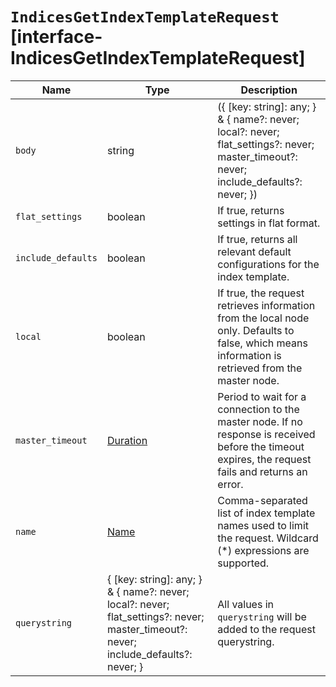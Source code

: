 # `IndicesGetIndexTemplateRequest` [interface-IndicesGetIndexTemplateRequest]

| Name | Type | Description |
| - | - | - |
| `body` | string | ({ [key: string]: any; } & { name?: never; local?: never; flat_settings?: never; master_timeout?: never; include_defaults?: never; }) | All values in `body` will be added to the request body. |
| `flat_settings` | boolean | If true, returns settings in flat format. |
| `include_defaults` | boolean | If true, returns all relevant default configurations for the index template. |
| `local` | boolean | If true, the request retrieves information from the local node only. Defaults to false, which means information is retrieved from the master node. |
| `master_timeout` | [Duration](./Duration.md) | Period to wait for a connection to the master node. If no response is received before the timeout expires, the request fails and returns an error. |
| `name` | [Name](./Name.md) | Comma-separated list of index template names used to limit the request. Wildcard (*) expressions are supported. |
| `querystring` | { [key: string]: any; } & { name?: never; local?: never; flat_settings?: never; master_timeout?: never; include_defaults?: never; } | All values in `querystring` will be added to the request querystring. |
